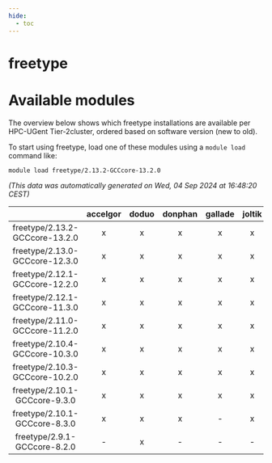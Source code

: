 ```yaml
---
hide:
  - toc
---
```


freetype
========

# Available modules


The overview below shows which freetype installations are available per HPC-UGent Tier-2cluster, ordered based on software version (new to old).

To start using freetype, load one of these modules using a `module load` command like:

```shell
module load freetype/2.13.2-GCCcore-13.2.0
```

*(This data was automatically generated on Wed, 04 Sep 2024 at 16:48:20 CEST)*  

| |accelgor|doduo|donphan|gallade|joltik|shinx|skitty|
| :---: | :---: | :---: | :---: | :---: | :---: | :---: | :---: |
|freetype/2.13.2-GCCcore-13.2.0|x|x|x|x|x|x|x|
|freetype/2.13.0-GCCcore-12.3.0|x|x|x|x|x|x|x|
|freetype/2.12.1-GCCcore-12.2.0|x|x|x|x|x|x|x|
|freetype/2.12.1-GCCcore-11.3.0|x|x|x|x|x|x|x|
|freetype/2.11.0-GCCcore-11.2.0|x|x|x|x|x|-|x|
|freetype/2.10.4-GCCcore-10.3.0|x|x|x|x|x|-|x|
|freetype/2.10.3-GCCcore-10.2.0|x|x|x|x|x|-|x|
|freetype/2.10.1-GCCcore-9.3.0|x|x|x|x|x|-|x|
|freetype/2.10.1-GCCcore-8.3.0|x|x|x|-|x|-|x|
|freetype/2.9.1-GCCcore-8.2.0|-|x|-|-|-|-|-|
